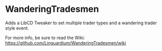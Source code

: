 # WanderingTradesmen
Adds a LibCD Tweaker to set multiple trader types and a wandering trader style event.

For more info, be sure to read the Wiki: https://github.com/Linguardium/WanderingTradesmen/wiki
